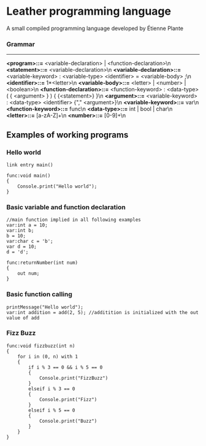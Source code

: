 # Leather programming language
A small compiled programming language developed by Étienne Plante
### Grammar

------------

**&lt;program&gt;::=** &lt;variable-declaration&gt; | &lt;function-declaration&gt;\n
**&lt;statement&gt;::=** &lt;variable-declaration&gt;\n
**&lt;variable-declaration&gt;::=** &lt;variable-keyword&gt; : &lt;variable-type&gt; &lt;identifier&gt; = &lt;variable-body&gt; ;\n
**&lt;identifier&gt;::=** 1\*&lt;letter&gt;\n
**&lt;variable-body&gt;::=** &lt;letter&gt; | &lt;number&gt; | &lt;boolean&gt;\n
**&lt;function-declaration&gt;::=** &lt;function-keyword&gt; : &lt;data-type&gt; ( { &lt;argument&gt; } ) { {&lt;statement&gt;} }\n
**&lt;argument&gt;::=** &lt;variable-keyword&gt; : &lt;data-type&gt; &lt;identifier&gt; {"," &lt;argument&gt;}\n
**&lt;variable-keyword&gt;::=** var\n
**&lt;function-keyword&gt;::=** func\n
**&lt;data-type&gt;::=** int | bool | char\n
**&lt;letter&gt;::=** [a-zA-Z]+\n
**&lt;number&gt;::=** [0-9]+\n

## Examples of working programs
### Hello world

    link entry main()
    
    func:void main()
    {
    	Console.print("Hello world");
    }

### Basic variable and function declaration
    //main function implied in all following examples
    var:int a = 10;   
    var:int b;
    b = 10;
    var:char c = 'b';
    var d = 10;
    d = 'd';
	
	func:returnNumber(int num)
	{
		out num;
	}
	
### Basic function calling
    printMessage("Hello world");
    var:int addition = add(2, 5); //additition is initialized with the out value of add
	
### Fizz Buzz
    func:void fizzbuzz(int n)
    {
    	for i in (0, n) with 1
    	{
    		if i % 3 == 0 && i % 5 == 0
    		{
    			Console.print("FizzBuzz")
    		}
    		elseif i % 3 == 0
    		{
    			Console.print("Fizz")
    		}
    		elseif i % 5 == 0
    		{
    			Console.print("Buzz")
    		}
    	}
    }
